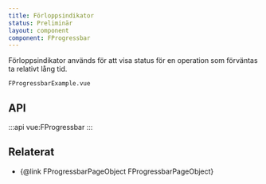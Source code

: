 ```yaml
---
title: Förloppsindikator
status: Preliminär
layout: component
component: FProgressbar
---
```


Förloppsindikator används för att visa status för en operation som förväntas ta relativt lång tid.

```import test-id=example
FProgressbarExample.vue
```

## API

:::api
vue:FProgressbar
:::

## Relaterat

- {@link FProgressbarPageObject FProgressbarPageObject}
